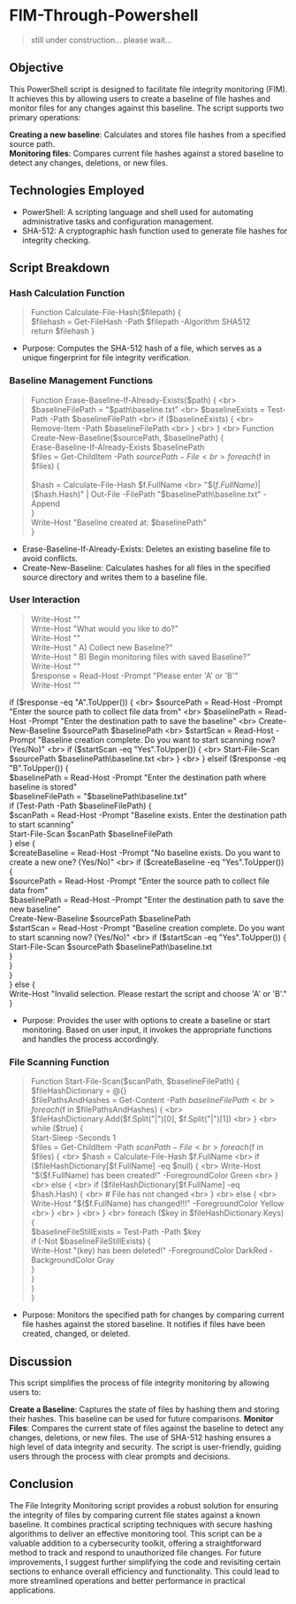 # FIM-Through-Powershell

> still under construction... please wait...

## Objective
This PowerShell script is designed to facilitate file integrity monitoring (FIM). It achieves this by allowing users to create a baseline of file hashes and monitor files for any changes against this baseline. 
The script supports two primary operations:

<b>Creating a new baseline</b>: Calculates and stores file hashes from a specified source path.<br>
<b>Monitoring files</b>: Compares current file hashes against a stored baseline to detect any changes, deletions, or new files.

## Technologies Employed

- PowerShell: A scripting language and shell used for automating administrative tasks and configuration management.
- SHA-512: A cryptographic hash function used to generate file hashes for integrity checking.

## Script Breakdown
### Hash Calculation Function

> Function Calculate-File-Hash($filepath) { <br>
    $filehash = Get-FileHash -Path $filepath -Algorithm SHA512 <br>
    return $filehash
}

- Purpose: Computes the SHA-512 hash of a file, which serves as a unique fingerprint for file integrity verification.

### Baseline Management Functions

> Function Erase-Baseline-If-Already-Exists($path) { <br>
    $baselineFilePath = "$path\baseline.txt" <br>
    $baselineExists = Test-Path -Path $baselineFilePath <br>
    if ($baselineExists) { <br>
        Remove-Item -Path $baselineFilePath <br>
    } <br> 
} <br>
Function Create-New-Baseline($sourcePath, $baselinePath) { <br> 
    Erase-Baseline-If-Already-Exists $baselinePath <br> 
    $files = Get-ChildItem -Path $sourcePath -File <br> 
    foreach ($f in $files) { <br>  
        $hash = Calculate-File-Hash $f.FullName <br> 
        "$($f.FullName)|$($hash.Hash)" | Out-File -FilePath "$baselinePath\baseline.txt" -Append <br> 
    } <br> 
    Write-Host "Baseline created at: $baselinePath" <br>
}

- Erase-Baseline-If-Already-Exists: Deletes an existing baseline file to avoid conflicts.
- Create-New-Baseline: Calculates hashes for all files in the specified source directory and writes them to a baseline file.

### User Interaction

> Write-Host "" <br>
Write-Host "What would you like to do?" <br>
Write-Host "" <br>
Write-Host "    A) Collect new Baseline?" <br>
Write-Host "    B) Begin monitoring files with saved Baseline?" <br>
Write-Host "" <br>
$response = Read-Host -Prompt "Please enter 'A' or 'B'" <br>
Write-Host "" <br>

if ($response -eq "A".ToUpper()) { <br>
    $sourcePath = Read-Host -Prompt "Enter the source path to collect file data from" <br>
    $baselinePath = Read-Host -Prompt "Enter the destination path to save the baseline" <br>
    Create-New-Baseline $sourcePath $baselinePath <br>
    $startScan = Read-Host -Prompt "Baseline creation complete. Do you want to start scanning now? (Yes/No)" <br>
    if ($startScan -eq "Yes".ToUpper()) { <br>
        Start-File-Scan $sourcePath $baselinePath\baseline.txt <br>
    } <br>
} elseif ($response -eq "B".ToUpper()) { <br>
    $baselinePath = Read-Host -Prompt "Enter the destination path where baseline is stored" <br>
    $baselineFilePath = "$baselinePath\baseline.txt" <br>
    if (Test-Path -Path $baselineFilePath) { <br>
        $scanPath = Read-Host -Prompt "Baseline exists. Enter the destination path to start scanning" <br>
        Start-File-Scan $scanPath $baselineFilePath <br>
    } else { <br>
        $createBaseline = Read-Host -Prompt "No baseline exists. Do you want to create a new one? (Yes/No)" <br>
        if ($createBaseline -eq "Yes".ToUpper()) { <br>
            $sourcePath = Read-Host -Prompt "Enter the source path to collect file data from" <br>
            $baselinePath = Read-Host -Prompt "Enter the destination path to save the new baseline" <br>
            Create-New-Baseline $sourcePath $baselinePath <br>
            $startScan = Read-Host -Prompt "Baseline creation complete. Do you want to start scanning now? (Yes/No)" <br>
            if ($startScan -eq "Yes".ToUpper()) { <br>
                Start-File-Scan $sourcePath $baselinePath\baseline.txt <br>
            }<br>
        }<br>
    }<br>
} else {<br>
    Write-Host "Invalid selection. Please restart the script and choose 'A' or 'B'." <br>
}

- Purpose: Provides the user with options to create a baseline or start monitoring. Based on user input, it invokes the appropriate functions and handles the process accordingly.

### File Scanning Function

> Function Start-File-Scan($scanPath, $baselineFilePath) { <br>
    $fileHashDictionary = @{} <br>
    $filePathsAndHashes = Get-Content -Path $baselineFilePath <br>
    foreach ($f in $filePathsAndHashes) { <br> 
        $fileHashDictionary.Add($f.Split("|")[0], $f.Split("|")[1]) <br> 
    } <br>
    while ($true) { <br> 
        Start-Sleep -Seconds 1 <br> 
        $files = Get-ChildItem -Path $scanPath -File <br>
        foreach ($f in $files) { <br> 
            $hash = Calculate-File-Hash $f.FullName <br>
            if ($fileHashDictionary[$f.FullName] -eq $null) { <br> 
                Write-Host "$($f.FullName) has been created!" -ForegroundColor Green <br> 
            } <br>
            else { <br>
                if ($fileHashDictionary[$f.FullName] -eq $hash.Hash) { <br>
                    # File has not changed <br>
                } <br>
                else { <br> 
                    Write-Host "$($f.FullName) has changed!!!" -ForegroundColor Yellow <br>
                } <br>
            } <br>
        } <br>
        foreach ($key in $fileHashDictionary.Keys) { <br>
            $baselineFileStillExists = Test-Path -Path $key <br>
            if (-Not $baselineFileStillExists) { <br>
                Write-Host "$($key) has been deleted!" -ForegroundColor DarkRed -BackgroundColor Gray <br>
            } <br>
        }<br>
    }<br>
}

- Purpose: Monitors the specified path for changes by comparing current file hashes against the stored baseline. It notifies if files have been created, changed, or deleted.

## Discussion
This script simplifies the process of file integrity monitoring by allowing users to:

<b>Create a Baseline</b>: Captures the state of files by hashing them and storing their hashes. This baseline can be used for future comparisons.
<b>Monitor Files</b>: Compares the current state of files against the baseline to detect any changes, deletions, or new files.
The use of SHA-512 hashing ensures a high level of data integrity and security. The script is user-friendly, guiding users through the process with clear prompts and decisions.

## Conclusion
The File Integrity Monitoring script provides a robust solution for ensuring the integrity of files by comparing current file states against a known baseline. It combines practical scripting techniques with secure hashing algorithms to deliver an effective monitoring tool. This script can be a valuable addition to a cybersecurity toolkit, offering a straightforward method to track and respond to unauthorized file changes. For future improvements, I suggest further simplifying the code and revisiting certain sections to enhance overall efficiency and functionality. This could lead to more streamlined operations and better performance in practical applications.

